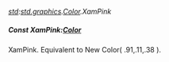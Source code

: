_[std](../../modules/std/std-module.md):[std.graphics](../../modules/std/std-graphics.md).[Color](../../modules/std/std-graphics-color.md).XamPink_
##### Const XamPink:[Color](../../modules/std/std-graphics-color.md)
XamPink. Equivalent to New Color( .91,.11,.38 ).
